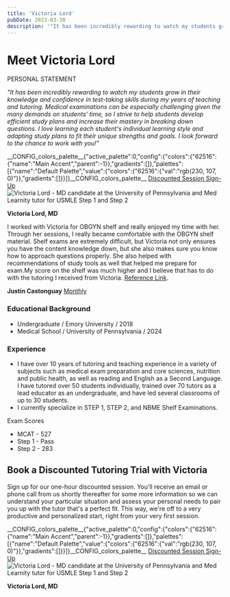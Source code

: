 ```yaml
---
title: 'Victoria Lord'
pubDate: 2023-03-30
description: '"It has been incredibly rewarding to watch my students grow in their knowledge and confidence in testtaking skills during my years of teaching and tutoring'
---
```


# Meet Victoria Lord

PERSONAL STATEMENT

_"It has been incredibly rewarding to watch my students grow in their knowledge and confidence in test-taking skills during my years of teaching and tutoring. Medical examinations can be especially challenging given the many demands on students' time, so I strive to help students develop efficient study plans and increase their mastery in breaking down questions. I love learning each student's individual learning style and adapting study plans to fit their unique strengths and goals. I look forward to the chance to work with you!"_

\_\_CONFIG_colors_palette\_\_{"active_palette":0,"config":{"colors":{"62516":{"name":"Main Accent","parent":-1}},"gradients":\[\]},"palettes":\[{"name":"Default Palette","value":{"colors":{"62516":{"val":"rgb(230, 107, 0)"}},"gradients":\[\]}}\]}\_\_CONFIG_colors_palette\_\_ [Discounted Session Sign-Up](/purchase-discounted-session/) ![Victoria Lord - MD candidate at the University of Pennsylvania and Med Learnity tutor for USMLE Step 1 and Step 2](https://i2xfwztd2ksbegse.public.blob.vercel-storage.com/wp/2022/09/Victoria-Lord.webp 'Victoria Lord')

**Victoria Lord, MD**

I worked with Victoria for OBGYN shelf and really enjoyed my time with her. Through her sessions, I really became comfortable with the OBGYN shelf material. Shelf exams are extremely difficult, but Victoria not only ensures you have the content knowledge down, but she also makes sure you know how to approach questions properly. She also helped with recommendations of study tools as well that helped me prepare for exam.My score on the shelf was much higher and I believe that has to do with the tutoring I received from Victoria. [Reference Link](https://g.co/kgs/usq27T).

**Justin Castonguay** [Monthly](#)

### Educational Background

- Undergraduate / Emory University / 2018
- Medical School / University of Pennsylvania / 2024

### Experience

- I have over 10 years of tutoring and teaching experience in a variety of subjects such as medical exam preparation and core sciences, nutrition and public health, as well as reading and English as a Second Language. I have tutored over 50 students individually, trained over 70 tutors as a lead educator as an undergraduate, and have led several classrooms of up to 30 students.
- I currently specialize in STEP 1, STEP 2, and NBME Shelf Examinations.

Exam Scores

- MCAT - 527
- Step 1 - Pass
- Step 2 - 283

## Book a Discounted Tutoring Trial with Victoria

Sign up for our one-hour discounted session. You'll receive an email or phone call from us shortly thereafter for some more information so we can understand your particular situation and assess your personal needs to pair you up with the tutor that's a perfect fit. This way, we're off to a very productive and personalized start, right from your very first session.

\_\_CONFIG_colors_palette\_\_{"active_palette":0,"config":{"colors":{"62516":{"name":"Main Accent","parent":-1}},"gradients":\[\]},"palettes":\[{"name":"Default Palette","value":{"colors":{"62516":{"val":"rgb(230, 107, 0)"}},"gradients":\[\]}}\]}\_\_CONFIG_colors_palette\_\_ [Discounted Session Sign-Up](/purchase-discounted-session/) ![Victoria Lord - MD candidate at the University of Pennsylvania and Med Learnity tutor for USMLE Step 1 and Step 2](https://i2xfwztd2ksbegse.public.blob.vercel-storage.com/wp/2022/09/Victoria-Lord.webp 'Victoria Lord')

**Victoria Lord, MD**
